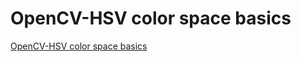 # OpenCV-HSV color space basics
[OpenCV-HSV color space basics](https://aiwithcloud.com/2022/09/16/opencv_hsv_color_space_basics/)